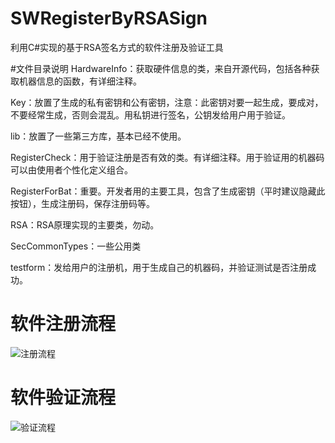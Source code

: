# SWRegisterByRSASign
利用C#实现的基于RSA签名方式的软件注册及验证工具

#文件目录说明
HardwareInfo：获取硬件信息的类，来自开源代码，包括各种获取机器信息的函数，有详细注释。

Key：放置了生成的私有密钥和公有密钥，注意：此密钥对要一起生成，要成对，不要经常生成，否则会混乱。用私钥进行签名，公钥发给用户用于验证。

lib：放置了一些第三方库，基本已经不使用。

RegisterCheck：用于验证注册是否有效的类。有详细注释。用于验证用的机器码可以由使用者个性化定义组合。

RegisterForBat：重要。开发者用的主要工具，包含了生成密钥（平时建议隐藏此按钮），生成注册码，保存注册码等。

RSA：RSA原理实现的主要类，勿动。

SecCommonTypes：一些公用类

testform：发给用户的注册机，用于生成自己的机器码，并验证测试是否注册成功。

# 软件注册流程
![注册流程](https://user-images.githubusercontent.com/28745945/160602571-66cd7812-dc7a-4997-8b4c-dafaab7adeee.png)

# 软件验证流程
![验证流程](https://user-images.githubusercontent.com/28745945/160602618-8cb80bed-6aed-48e2-bc01-061aee1cfc6d.png)
